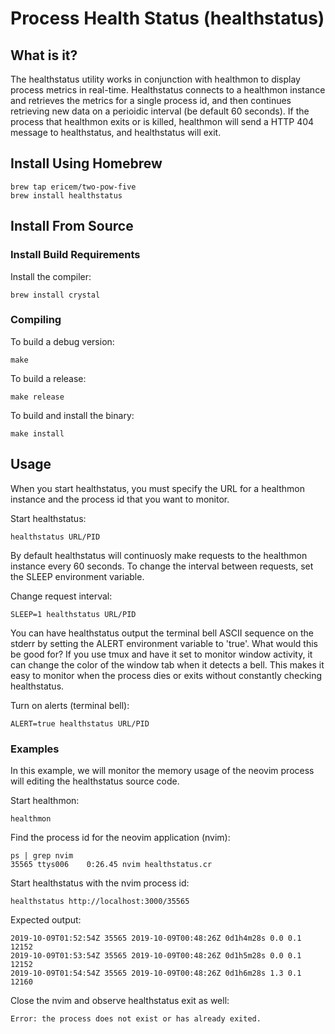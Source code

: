 # Process Health Status (healthstatus)

## What is it?

The healthstatus utility works in conjunction with healthmon to display process metrics in real-time. Healthstatus connects to a healthmon instance and retrieves the metrics for a single process id, and then continues retrieving new data on a perioidic interval (be default 60 seconds). If the process that healthmon exits or is killed, healthmon will send a HTTP 404 message to healthstatus, and healthstatus will exit.  


## Install Using Homebrew

```
brew tap ericem/two-pow-five
brew install healthstatus
```

## Install From Source

### Install Build Requirements

Install the compiler:

```
brew install crystal
```

### Compiling

To build a debug version:

```
make
```

To build a release:

```
make release
```

To build and install the binary:
```
make install
```

## Usage

When you start healthstatus, you must specify the URL for a healthmon instance and the process id that you want to monitor.

Start healthstatus:
```
healthstatus URL/PID
```

By default healthstatus will continuosly make requests to the healthmon instance every 60 seconds. To change the interval between requests, set the SLEEP environment variable.

Change request interval:
```
SLEEP=1 healthstatus URL/PID
```

You can have healthstatus output the terminal bell ASCII sequence on the stderr by setting the ALERT environment variable to 'true'. What would this be good for? If you use tmux and have it set to monitor window activity, it can change the color of the window tab when it detects a bell. This makes it easy to monitor when the process dies or exits without constantly checking healthstatus.

Turn on alerts (terminal bell):
```
ALERT=true healthstatus URL/PID
```

### Examples

In this example, we will monitor the memory usage of the neovim process will editing the healthstatus source code.

Start healthmon:
```
healthmon
```

Find the process id for the neovim application (nvim):
```
ps | grep nvim
35565 ttys006    0:26.45 nvim healthstatus.cr
```

Start healthstatus with the nvim process id:
```
healthstatus http://localhost:3000/35565
```

Expected output:
```
2019-10-09T01:52:54Z 35565 2019-10-09T00:48:26Z 0d1h4m28s 0.0 0.1 12152
2019-10-09T01:53:54Z 35565 2019-10-09T00:48:26Z 0d1h5m28s 0.0 0.1 12152
2019-10-09T01:54:54Z 35565 2019-10-09T00:48:26Z 0d1h6m28s 1.3 0.1 12160
```

Close the nvim and observe healthstatus exit as well:
```
Error: the process does not exist or has already exited.
``` 


